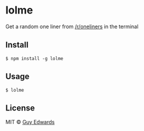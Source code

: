 # lolme
Get a random one liner from [/r/oneliners](http://reddit.com/r/oneliners) in the terminal

## Install
```
$ npm install -g lolme
```


## Usage
```
$ lolme
```


## License
MIT © [Guy Edwards](http://guyedwards.me)
